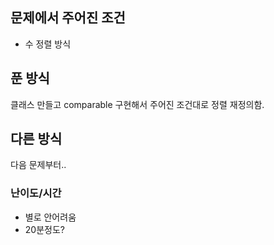 ## 문제에서 주어진 조건
- 수 정렬 방식

## 푼 방식
클래스 만들고 comparable 구현해서 주어진 조건대로 정렬 재정의함.

## 다른 방식
다음 문제부터..

### 난이도/시간
- 별로 안어려움
- 20분정도?
